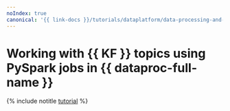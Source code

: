 ```yaml
---
noIndex: true
canonical: '{{ link-docs }}/tutorials/dataplatform/data-processing-and-kafka'
---
```


# Working with {{ KF }} topics using PySpark jobs in {{ dataproc-full-name }}

{% include notitle [tutorial](../../_tutorials/dataplatform/data-processing/data-processing-and-kafka.md) %}
